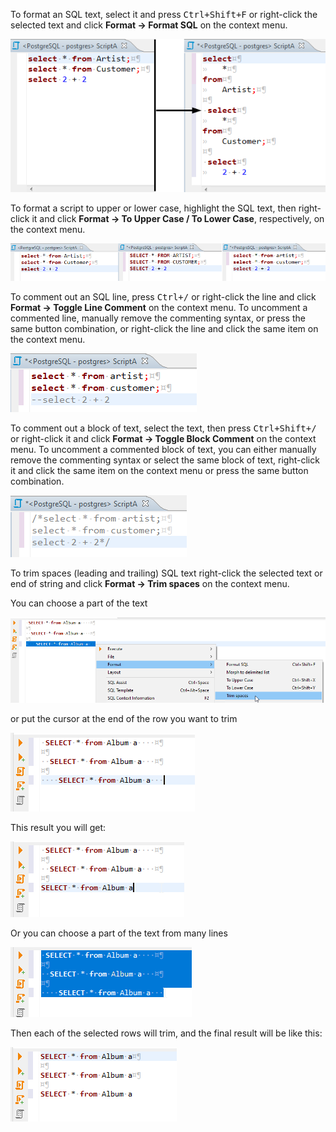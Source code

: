 To format an SQL text, select it and press <kbd>Ctrl+Shift+F</kbd> or right-click the selected text and click **Format -> Format SQL** on the context menu.

![](images/ug/Format-SQL.png)

To format a script to upper or lower case, highlight the SQL text, then right-click it and click **Format -> To Upper Case / To Lower Case**, respectively, on the context menu.

![](images/ug/Toggle-Upper-Lower-Case.png) 

To comment out an SQL line, press <kbd>Ctrl+/</kbd> or right-click the line and click **Format -> Toggle Line Comment** on the context menu. To uncomment a commented line, manually remove the commenting syntax, or press the same button combination, or right-click the line and click the same item on the context menu.

![](images/ug/Comment-line.png)

To comment out a block of text, select the text, then press <kbd>Ctrl+Shift+/</kbd> or right-click it and click **Format -> Toggle Block Comment** on the context menu. To uncomment a commented block of text, you can either manually remove the commenting syntax or select the same block of text, right-click it and click the same item on the context menu or press the same button combination.

![](images/ug/Comment-block.png)

To trim spaces (leading and trailing) SQL text right-click the selected text or end of string and click **Format -> Trim spaces** on the context menu.

You can choose a part of the text

![](images/ug/Format-Trim-Spaces-Highlighted-String.png)

or put the cursor at the end of the row you want to trim

![](images/ug/Format-Trim-Spaces-Cursor-On-End.png)

This result you will get:

![](images/ug/Format-Trim-Spaces-Result-One.png)

Or you can choose a part of the text from many lines

![](images/ug/Format-Trim-Spaces-All-Text-Highlighted.png)

Then each of the selected rows will trim, and the final result will be like this:

![](images/ug/Format-Trim-Spaces-Result-Two.png)
